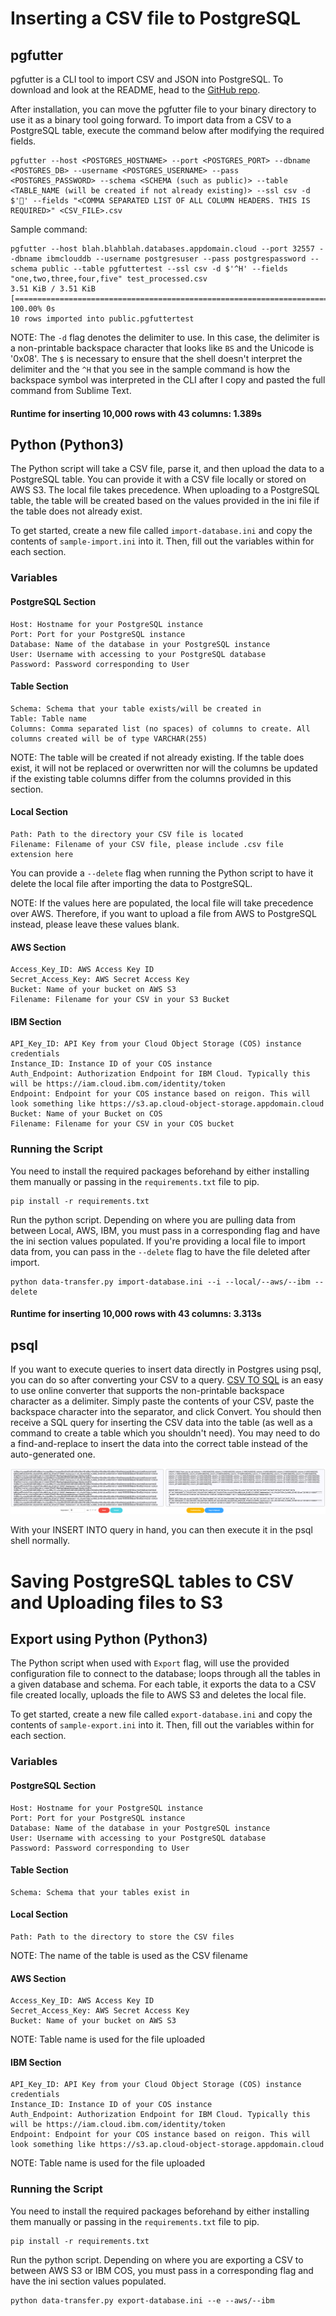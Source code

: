 # Inserting a CSV file to PostgreSQL

## pgfutter
pgfutter is a CLI tool to import CSV and JSON into PostgreSQL. To download and look at the README, head to the [GitHub repo](https://github.com/lukasmartinelli/pgfutter).

After installation, you can move the pgfutter file to your binary directory to use it as a binary tool going forward. To import data from a CSV to a PostgreSQL table, execute the command below after modifying the required fields.

```
pgfutter --host <POSTGRES_HOSTNAME> --port <POSTGRES_PORT> --dbname <POSTGRES_DB> --username <POSTGRES_USERNAME> --pass <POSTGRES_PASSWORD> --schema <SCHEMA (such as public)> --table <TABLE_NAME (will be created if not already existing)> --ssl csv -d $'' --fields "<COMMA SEPARATED LIST OF ALL COLUMN HEADERS. THIS IS REQUIRED>" <CSV_FILE>.csv
```

Sample command:
```
pgfutter --host blah.blahblah.databases.appdomain.cloud --port 32557 --dbname ibmclouddb --username postgresuser --pass postgrespassword --schema public --table pgfuttertest --ssl csv -d $'^H' --fields "one,two,three,four,five" test_processed.csv
3.51 KiB / 3.51 KiB [==========================================================================================================================================================================================================] 100.00% 0s
10 rows imported into public.pgfuttertest
```
NOTE: The `-d` flag denotes the delimiter to use. In this case, the delimiter is a non-printable backspace character that looks like `BS` and the Unicode is '0x08'. The `$` is necessary to ensure that the shell doesn't interpret the delimiter and the `^H` that you see in the sample command is how the backspace symbol was interpreted in the CLI after I copy and pasted the full command from Sublime Text.

#### Runtime for inserting 10,000 rows with 43 columns: 1.389s

## Python (Python3)

The Python script will take a CSV file, parse it, and then upload the data to a PostgreSQL table. You can provide it with a CSV file locally or stored on AWS S3. The local file takes precedence. When uploading to a PostgreSQL table, the table will be created based on the values provided in the ini file if the table does not already exist.

To get started, create a new file called `import-database.ini` and copy the contents of `sample-import.ini` into it. Then, fill out the variables within for each section.

### Variables

#### PostgreSQL Section
```
Host: Hostname for your PostgreSQL instance
Port: Port for your PostgreSQL instance
Database: Name of the database in your PostgreSQL instance
User: Username with accessing to your PostgreSQL database
Password: Password corresponding to User
```

#### Table Section
```
Schema: Schema that your table exists/will be created in
Table: Table name
Columns: Comma separated list (no spaces) of columns to create. All columns created will be of type VARCHAR(255)
```
NOTE: The table will be created if not already existing. If the table does exist, it will not be replaced or overwritten nor will the columns be updated if the existing table columns differ from the columns provided in this section.

#### Local Section
```
Path: Path to the directory your CSV file is located
Filename: Filename of your CSV file, please include .csv file extension here
```

You can provide a `--delete` flag when running the Python script to have it delete the local file after importing the data to PostgreSQL.

NOTE: If the values here are populated, the local file will take precedence over AWS. Therefore, if you want to upload a file from AWS to PostgreSQL instead, please leave these values blank.

#### AWS Section
```
Access_Key_ID: AWS Access Key ID
Secret_Access_Key: AWS Secret Access Key
Bucket: Name of your bucket on AWS S3
Filename: Filename for your CSV in your S3 Bucket
```

#### IBM Section
```
API_Key_ID: API Key from your Cloud Object Storage (COS) instance credentials
Instance_ID: Instance ID of your COS instance
Auth_Endpoint: Authorization Endpoint for IBM Cloud. Typically this will be https://iam.cloud.ibm.com/identity/token
Endpoint: Endpoint for your COS instance based on reigon. This will look something like https://s3.ap.cloud-object-storage.appdomain.cloud
Bucket: Name of your Bucket on COS
Filename: Filename for your CSV in your COS bucket
```

### Running the Script
You need to install the required packages beforehand by either installing them manually or passing in the `requirements.txt` file to pip.
```
pip install -r requirements.txt
```

Run the python script. Depending on where you are pulling data from between Local, AWS, IBM, you must pass in a corresponding flag and have the ini section values populated. If you're providing a local file to import data from, you can pass in the `--delete` flag to have the file deleted after import.
```
python data-transfer.py import-database.ini --i --local/--aws/--ibm --delete
```

#### Runtime for inserting 10,000 rows with 43 columns: 3.313s

## psql
If you want to execute queries to insert data directly in Postgres using psql, you can do so after converting your CSV to a query. [CSV TO SQL](https://csvtosql.com/) is an easy to use online converter that supports the non-printable backspace character as a delimiter. Simply paste the contents of your CSV, paste the backspace character into the separator, and click Convert. You should then receive a SQL query for inserting the CSV data into the table (as well as a command to create a table which you shouldn't need). You may need to do a find-and-replace to insert the data into the correct table instead of the auto-generated one.

![CSV to SQL](csvtosql.png)

With your INSERT INTO query in hand, you can then execute it in the psql shell normally.



# Saving PostgreSQL tables to CSV and Uploading files to S3

## Export using Python (Python3)

The Python script when used with `Export` flag, will use the provided configuration file to connect to the database; loops through all the tables in a given database and schema. For each table, it exports the data to a CSV file created locally, uploads the file to AWS S3 and deletes the local file.

To get started, create a new file called `export-database.ini` and copy the contents of `sample-export.ini` into it. Then, fill out the variables within for each section.

### Variables

#### PostgreSQL Section
```
Host: Hostname for your PostgreSQL instance
Port: Port for your PostgreSQL instance
Database: Name of the database in your PostgreSQL instance
User: Username with accessing to your PostgreSQL database
Password: Password corresponding to User
```

#### Table Section
```
Schema: Schema that your tables exist in
```

#### Local Section
```
Path: Path to the directory to store the CSV files
```
NOTE: The name of the table is used as the CSV filename

#### AWS Section
```
Access_Key_ID: AWS Access Key ID
Secret_Access_Key: AWS Secret Access Key
Bucket: Name of your bucket on AWS S3
```
NOTE: Table name is used for the file uploaded

#### IBM Section
```
API_Key_ID: API Key from your Cloud Object Storage (COS) instance credentials
Instance_ID: Instance ID of your COS instance
Auth_Endpoint: Authorization Endpoint for IBM Cloud. Typically this will be https://iam.cloud.ibm.com/identity/token
Endpoint: Endpoint for your COS instance based on reigon. This will look something like https://s3.ap.cloud-object-storage.appdomain.cloud
```
NOTE: Table name is used for the file uploaded

### Running the Script
You need to install the required packages beforehand by either installing them manually or passing in the `requirements.txt` file to pip.
```
pip install -r requirements.txt
```

Run the python script. Depending on where you are exporting a CSV to between AWS S3 or IBM COS, you must pass in a corresponding flag and have the ini section values populated.
```
python data-transfer.py export-database.ini --e --aws/--ibm
```
